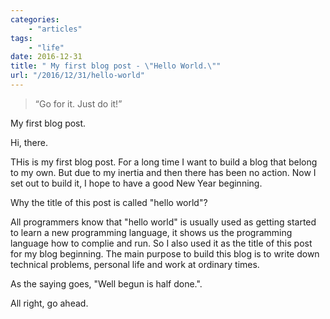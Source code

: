 ```yaml
---
categories:
    - "articles"
tags:
    - "life"
date: 2016-12-31
title: " My first blog post - \"Hello World.\""
url: "/2016/12/31/hello-world"
---
```



> “Go for it. Just do it!”

<!--more-->

My first blog post.

Hi, there.

THis is my first blog post. For a long time I want to build a blog that belong to my own. But due to my inertia and then there has been no action. Now I set out to build it, I hope to have a good New Year beginning.

Why the title of this post is called "hello world"?


All programmers know that "hello world" is usually used as getting started to learn a new programming language, it shows us the programming language how to complie and run.
So I also used it as the title of this post for my blog beginning. 
The main purpose to build this blog is to write down technical problems, personal life and work at ordinary times. 

As the saying goes, "Well begun is half done.".

All right, go ahead.
